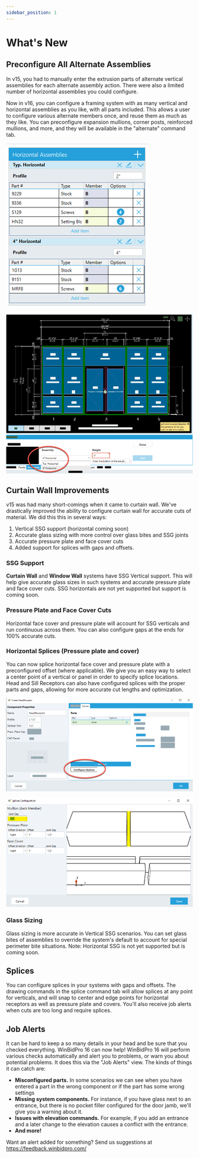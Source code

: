 ```yaml
---
sidebar_position: 1
---
```


# What's New

## Preconfigure All Alternate Assemblies

In v15, you had to manually enter the extrusion parts of alternate vertical assemblies for each alternate assembly action. There were also a limited number of horizontal assemblies you could configure.

Now in v16, you can configure a framing system with as many vertical and horizontal assemblies as you like, with all parts included. This allows a user to configure various alternate members once, and reuse them as much as they like. You can preconfigure expansion mullions, corner posts, reinforced mullions, and more, and they will be available in the "alternate" command tab.

![img](../static/screenshots/hoz-assemblies.png)

![img](../static/screenshots/pick-assembly.png)

## Curtain Wall Improvements

v15 was had many short-comings when it came to curtain wall. We've drastically improved the ability to configure curtain wall for accurate cuts of material. We did this this in several ways:

1. Vertical SSG support (horizontal coming soon)
2. Accurate glass sizing with more control over glass bites and SSG joints
3. Accurate pressure plate and face cover cuts
4. Added support for splices with gaps and offsets.

### SSG Support

**Curtain Wall** and **Window Wall** systems have SSG Vertical support. This will help give accurate glass sizes in such systems and accurate pressure plate and face cover cuts. SSG horizontals are not yet supported but support is coming soon.

### Pressure Plate and Face Cover Cuts

Horizontal face cover and pressure plate will account for SSG verticals and run continuous across them. You can also configure gaps at the ends for 100% accurate cuts.

### Horizontal Splices (Pressure plate and cover)

You can now splice horizontal face cover and pressure plate with a preconfigured offset (where applicable). We give you an easy way to select a center point of a vertical or panel in order to specify splice locations. Head and Sill Receptors can also have configured splices with the proper parts and gaps, allowing for more accurate cut lengths and optimization.

![img](../static/screenshots/head-recept.png)

![img](../static/screenshots/splice-config.png)

### Glass Sizing

Glass sizing is more accurate in Vertical SSG scenarios. You can set glass bites of assemblies to override the system's default to account for special perimeter bite situations. Note: Horizontal SSG is not yet supported but is coming soon.

## Splices

You can configure splices in your systems with gaps and offsets. The drawing commands in the splice command tab will allow splices at any point for verticals, and will snap to center and edge points for horizontal receptors as well as pressure plate and covers. You'll also receive job alerts when cuts are too long and require splices.

## Job Alerts

It can be hard to keep a so many details in your head and be sure that you checked everything. WinBidPro 16 can now help! WinBidPro 16 will perform various checks automatically and alert you to problems, or warn you about potential problems. It does this via the "Job Alerts" view. The kinds of things it can catch are:

* **Misconfigured parts.** In some scenarios we can see when you have entered a part in the wrong component or if the part has some wrong settings
* **Missing system components.** For instance, if you have glass next to an entrance, but there is no pocket filler configured for the door jamb, we'll give you a warning about it.
* **Issues with elevation commands.** For example, if you add an entrance and a later change to the elevation causes a conflict with the entrance.
* **And more!**

Want an alert added for something? Send us suggestions at https://feedback.winbidpro.com/
